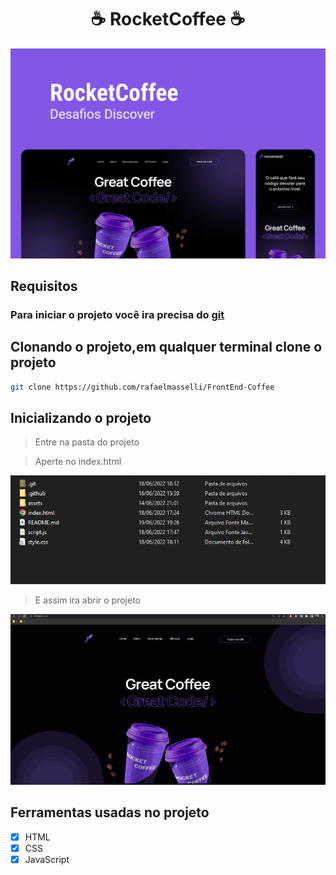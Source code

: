 <h1 align="center">☕ RocketCoffee ☕</h1>

![Capa do projeto RocketCoffee](./.github/Capa.png)

## Requisitos

### Para iniciar o projeto você ira precisa do <a href="https://git-scm.com/downloads">git</a>

## Clonando o projeto,em qualquer terminal clone o projeto

```bash
git clone https://github.com/rafaelmasselli/FrontEnd-Coffee
```

## Inicializando o projeto

> Entre na pasta do projeto

> Aperte no index.html

![Entrada do html no projeto](./.github/PastasArquivos.png)

> E assim ira abrir o projeto

![Abrindo o projeto](./.github/Gif.gif)

## Ferramentas usadas no projeto

- [x] HTML
- [x] CSS
- [x] JavaScript